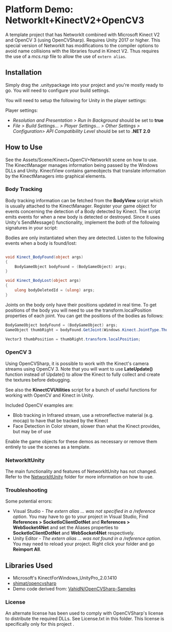 # Platform Demo: NetworkIt+KinectV2+OpenCV3

A template project that has NetworkIt combined with Microsoft Kinect V2 and OpenCV 3 (using OpenCVSharp). Requires Unity 2017 or higher.
This special version of NetworkIt has modifications to the compiler options to avoid name collisions with the libraries found in Kinect V2. Thus requires the use of a *mcs.rsp* file to allow the use of ```extern alias```. 

## Installation
Simply drag the .unitypackage into your project and you're mostly ready to go. You will need to configure your build settings.

You will need to setup the following for Unity in the player settings:

Player settings:
* *Resolution and Presentation > Run In Background* should be set to **true**
* *File > Build Settings... > Player Settings... > Other Settings > Configuration> API Compatibility Level* should be set to **.NET 2.0**

## How to Use
See the Assets/Scene/Kinect+OpenCV+NetworkIt scene on how to use. The KinectManager manages information being passed by the Windows DLLs and Unity. KinectView contains gameobjects that translate information by the KinectManagers into graphical elements.

### Body Tracking
Body tracking information can be fetched from the **BodyView** script which is usually attached to the KinectManager. Register your game object for events concerning the detection of a  Body detected by Kinect. The script emits events for when a new body is detected or destroyed. Since it uses Unity's SendMessage() functionality, implement the *both* of the following signatures in your script:

Bodies are only instantiated when they are detected. Listen to the following events when a body is found/lost:
```C#

void Kinect_BodyFound(object args)
{
	BodyGameObject bodyFound = (BodyGameObject) args;
}

void Kinect_BodyLost(object args)
{
	ulong bodyDeletedId = (ulong) args;
}
```

Joints on the body only have their positions updated in real time. To get positions of the body you will need to use the transform.localPosition properties of each joint. You can get the positions of the bodies as follows:

```C#
BodyGameObject bodyFound = (BodyGameObject) args;
GameObject thumbRight = bodyFound.GetJoint(Windows.Kinect.JointType.ThumbRight);

Vector3 thumbPosition = thumbRight.transform.localPosition;
```

### OpenCV 3
Using OpenCVSharp, it is possible to work with the Kinect's camera streams using OpenCV 3. Note that you will want to use **LateUpdate()** function instead of Update() to allow the Kinect to fully collect and create the textures before debugging. 

See also the **KinectCVUtilities** script for a bunch of useful functions for working with OpenCV and Kinect in Unity. 

Included OpenCV examples are:
* Blob tracking in Infrared stream, use a retroreflective material (e.g. mocap) to have that be tracked by the Kinect
* Face Detection in Color stream, slower than what the Kinect provides, but may be of use

Enable the game objects for these demos as necessary or remove them entirely to use the scenes as a template.

### NetworkItUnity
The main functionality and features of NetworkItUnity has not changed. Refer to the [NetworkItUnity](https://github.com/kevinta893/NetworkIt/tree/master/NetworkItUnity) folder for more information on how to use.


### Troubleshooting

Some potential errors:
* Visual Studio - *The extern alias ... was not specified in a /reference option*. You may have to go to your project in Visual Studio, Find **References > SocketIoClientDotNet** and **References > WebSocket4Net** and set the Aliases properties to **SocketIoClientDotNet** and **WebSocket4Net** respectively. 
* Unity Editor - *The extern alias ... was not found in a /reference option*. You may need to reload your project. Right click your folder and go **Reimport All**.





## Libraries Used
* Microsoft's KinectForWindows_UnityPro_2.0.1410
* [shimat/opencvsharp](https://github.com/shimat/opencvsharp)
* Demo code derived from: [VahidN/OpenCVSharp-Samples](https://github.com/VahidN/OpenCVSharp-Samples)

### License
An alternate license has been used to comply with OpenCVSharp's license to distribute the required DLLs. See License.txt in this folder. This license is specifically only for this project .
